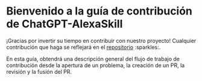 # Bienvenido a la guía de contribución de ChatGPT-AlexaSkill <!-- omit in toc -->

¡Gracias por invertir su tiempo en contribuir con nuestro proyecto! 
Cualquier contribución que haga se reflejará en el [repositorio]([https://docs.github.com/en](https://github.com/LucioMSP/ChatGPT-AlexaSkill)) :sparkles:.

En esta guía, obtendrá una descripción general del flujo de trabajo de contribución desde la apertura de un problema, la creación de un PR, la revisión y la fusión del PR.
